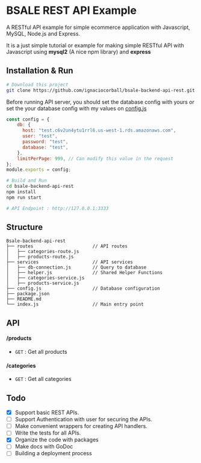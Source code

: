 # BSALE REST API Example
A RESTful API example for simple ecommerce application with Javascript, MySQL, Node.js and Express.

It is a just simple tutorial or example for making simple RESTful API with Javascript using **mysql2** (A nice npm library) and **express**

## Installation & Run
```bash
# Download this project
git clone https://github.com/ignaciocorball/bsale-backend-api-rest.git
```

Before running API server, you should set the database config with yours or set the your database config with my values on [config.js](https://github.com/ignaciocorball/bsale-backend-api-rest/blob/main/config.js)
```javascript
const config = {
    db: {
      host: "test.c6v2un4ytu1rrl6.us-west-1.rds.amazonaws.com",
      user: "test",
      password: "test",
      database: "test",
    },
    limitPerPage: 999, // Can modify this value in the request
};
module.exports = config;
```

```bash
# Build and Run
cd bsale-backend-api-rest
npm install
npm run start

# API Endpoint : http://127.0.0.1:3333
```

## Structure
```
Bsale-backend-api-rest
├── routes                      // API routes
│   ├── categories-route.js    
│   ├── products-route.js       
├── services                    // API services
│   ├── db-connection.js        // Query to database
│   ├── helper.js               // Shared Helper Functions
│   ├── categories-service.js  
│   ├── products-service.js    
├── config.js                   // Database configuration
├── package.json
├── README.md
└── index.js                    // Main entry point
```

## API

#### /products
* `GET` : Get all products

#### /categories
* `GET` : Get all categories

## Todo

- [x] Support basic REST APIs.
- [ ] Support Authentication with user for securing the APIs.
- [ ] Make convenient wrappers for creating API handlers.
- [ ] Write the tests for all APIs.
- [x] Organize the code with packages
- [ ] Make docs with GoDoc
- [ ] Building a deployment process 
